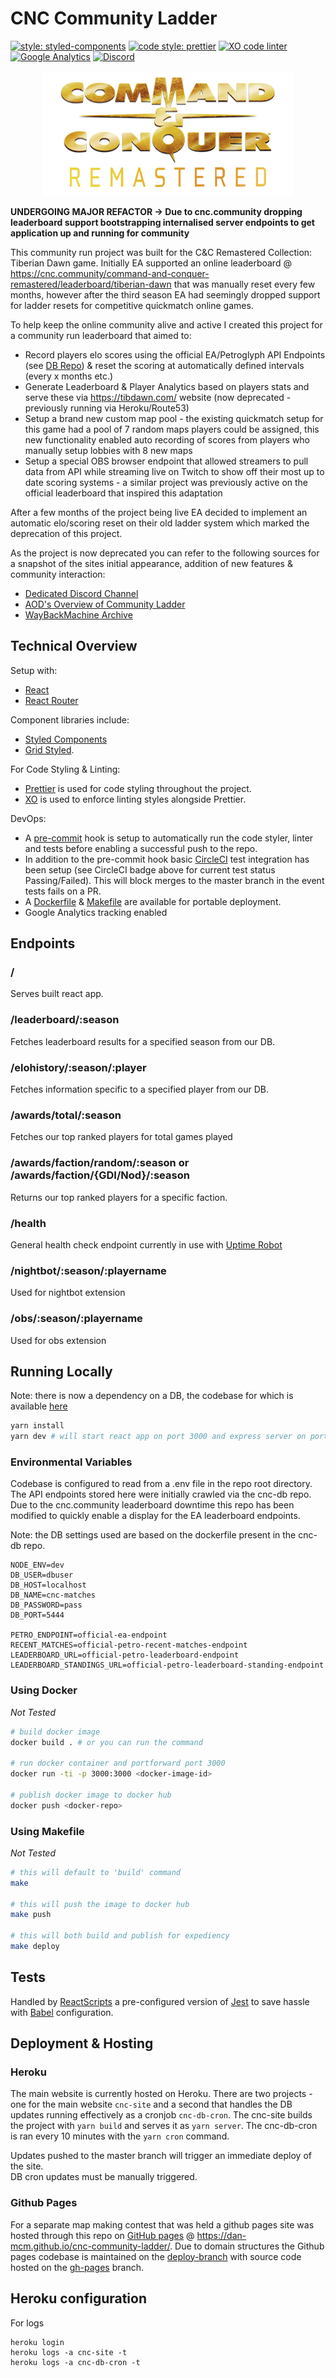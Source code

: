 # CNC Community Ladder

[![style: styled-components](https://img.shields.io/badge/components-%F0%9F%92%85%20styled_components-orange.svg?ff69b4)](https://www.styled-components.com/)
[![code style: prettier](https://img.shields.io/badge/style-prettier-ff69b4.svg)](https://github.com/prettier/prettier)
[![XO code linter](https://img.shields.io/badge/linter-XO-5ed9c7.svg)](https://github.com/xojs/xo)
[![Google Analytics](https://img.shields.io/badge/monitoring-📈_Google_Analytics-blue.svg)](https://analytics.google.com/analytics/web/)
[![Discord](https://img.shields.io/discord/784235637715894293?color=purple&label=discord)](https://discord.gg/pgBSxgmkHr)

<p align="center">
  <img width= "400" height="200" src="src/images/cnc_remastered.png"/>
</p>

**UNDERGOING MAJOR REFACTOR -> Due to cnc.community dropping leaderboard support bootstrapping internalised server endpoints to get application up and running for community**

This community run project was built for the C&C Remastered Collection: Tiberian Dawn game. Initially EA supported an online leaderboard @ https://cnc.community/command-and-conquer-remastered/leaderboard/tiberian-dawn that was manually reset every few months, however after the third season EA had seemingly dropped support for ladder resets for competitive quickmatch online games.

To help keep the online community alive and active I created this project for a community run leaderboard that aimed to:
* Record players elo scores using the official EA/Petroglyph API Endpoints (see [DB Repo](https://github.com/dan-mcm/cnc-db)) & reset the scoring at automatically defined intervals (every x months etc.)
* Generate Leaderboard & Player Analytics based on players stats and serve these via https://tibdawn.com/ website (now deprecated - previously running via Heroku/Route53)
* Setup a brand new custom map pool - the existing quickmatch setup for this game had a pool of 7 random maps players could be assigned, this new functionality enabled auto recording of scores from players who manually setup lobbies with 8 new maps
* Setup a special OBS browser endpoint that allowed streamers to pull data from API while streaming live on Twitch to show off their most up to date scoring systems - a similar project was previously active on the official leaderboard that inspired this adaptation

After a few months of the project being live EA decided to implement an automatic elo/scoring reset on their old ladder system which marked the deprecation of this project.

As the project is now deprecated you can refer to the following sources for a snapshot of the sites initial appearance, addition of new features & community interaction:

* [Dedicated Discord Channel](https://discord.gg/pgBSxgmkHr)
* [AOD's Overview of Community Ladder](https://www.youtube.com/watch?v=60UBTykG7UE)
* [WayBackMachine Archive](https://web.archive.org/web/20210202065149/https://tibdawn.com/)


## Technical Overview

Setup with:
* [React](https://reactjs.org/)
* [React Router](https://github.com/ReactTraining/react-router)

Component libraries include:
* [Styled Components](https://www.styled-components.com/)
* [Grid Styled](http://jxnblk.com/grid-styled/).

For Code Styling & Linting:
* [Prettier](https://github.com/prettier/prettier) is used for code styling throughout the project.
* [XO](https://github.com/xojs/xo) is used to enforce linting styles alongside Prettier.

DevOps:
* A [pre-commit](https://www.npmjs.com/package/pre-commit) hook is setup to automatically run the code styler, linter and tests before enabling a successful push to the repo.
* In addition to the pre-commit hook basic [CircleCI](https://circleci.com/) test integration has been setup (see CircleCI badge above for current test status Passing/Failed). This will block merges to the master branch in the event tests fails on a PR.
* A [Dockerfile](./Dockerfile) & [Makefile](./Makefile) are available for portable deployment.
* Google Analytics tracking enabled

## Endpoints

### /
Serves built react app.

### /leaderboard/:season
Fetches leaderboard results for a specified season from our DB.

### /elohistory/:season/:player
Fetches information specific to a specified player from our DB.

### /awards/total/:season
Fetches our top ranked players for total games played

### /awards/faction/random/:season or /awards/faction/{GDI/Nod}/:season
Returns our top ranked players for a specific faction.

### /health
General health check endpoint currently in use with [Uptime Robot](https://uptimerobot.com/)

### /nightbot/:season/:playername
Used for nightbot extension

### /obs/:season/:playername
Used for obs extension

## Running Locally

Note: there is now a dependency on a DB, the codebase for which is available [here](https://github.com/dan-mcm/cnc-db)

```bash
yarn install
yarn dev # will start react app on port 3000 and express server on port 5000 by default
```

### Environmental Variables
Codebase is configured to read from a .env file in the repo root directory. The API endpoints stored here were initially crawled via the cnc-db repo. Due to the cnc.community leaderboard downtime this repo has been modified to quickly enable a display for the EA leaderboard endpoints.

Note: the DB settings used are based on the dockerfile present in the cnc-db repo.

```
NODE_ENV=dev
DB_USER=dbuser
DB_HOST=localhost
DB_NAME=cnc-matches
DB_PASSWORD=pass
DB_PORT=5444

PETRO_ENDPOINT=official-ea-endpoint
RECENT_MATCHES=official-petro-recent-matches-endpoint
LEADERBOARD_URL=official-petro-leaderboard-endpoint
LEADERBOARD_STANDINGS_URL=official-petro-leaderboard-standing-endpoint
```


### Using Docker
*Not Tested*
```bash
# build docker image
docker build . # or you can run the command

# run docker container and portforward port 3000
docker run -ti -p 3000:3000 <docker-image-id>

# publish docker image to docker hub
docker push <docker-repo>
```

### Using Makefile
*Not Tested*
```bash
# this will default to 'build' command
make

# this will push the image to docker hub
make push

# this will both build and publish for expediency
make deploy
```

## Tests

Handled by [ReactScripts](https://create-react-app.dev/docs/running-tests/) a pre-configured version of [Jest](https://jestjs.io/docs/en/getting-started) to save hassle with [Babel](https://babeljs.io/) configuration.

## Deployment & Hosting

### Heroku
The main website is currently hosted on Heroku. There are two projects - one for the main website `cnc-site` and a second that handles the DB updates running effectively as a cronjob `cnc-db-cron`.
The cnc-site builds the project with `yarn build` and serves it as `yarn server`.
The cnc-db-cron is ran every 10 minutes with the `yarn cron` command.

Updates pushed to the master branch will trigger an immediate deploy of the site.  
DB cron updates must be manually triggered.

### Github Pages
For a separate map making contest that was held a github pages site was hosted through this repo on [GitHub pages](https://pages.github.com/) @ https://dan-mcm.github.io/cnc-community-ladder/.
Due to domain structures the Github pages codebase is maintained on the [deploy-branch](https://github.com/dan-mcm/cnc-community-ladder/tree/deploy-branch) with source code hosted on the [gh-pages](https://github.com/dan-mcm/cnc-community-ladder/tree/gh-pages) branch.

## Heroku configuration

For logs

```
heroku login
heroku logs -a cnc-site -t
heroku logs -a cnc-db-cron -t
```
